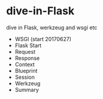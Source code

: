 # dive-in-Flask
dive in Flask, werkzeug and wsgi etc

- WSGI (start 20170627)
- Flask Start
- Request
- Response
- Context
- Blueprint
- Session
- Werkzeug
- Summary
